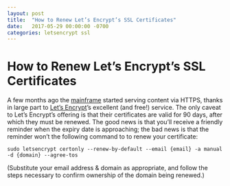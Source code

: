 ```yaml
---
layout: post
title:  "How to Renew Let’s Encrypt’s SSL Certificates"
date:   2017-05-29 00:00:00 -0700
categories: letsencrypt ssl
---
```


# How to Renew Let’s Encrypt’s SSL Certificates

A few months ago the [mainframe](https://readmeansrun.com) started serving content via HTTPS, thanks in large part to [Let’s Encrypt](https://letsencrypt.org)’s excellent (and free!) service. The only caveat to Let’s Encrypt’s offering is that their certificates are valid for 90 days, after which they must be renewed. The good news is that you’ll receive a friendly reminder when the expiry date is approaching; the bad news is that the reminder won’t the following command to to renew your certificate:

    sudo letsencrypt certonly --renew-by-default --email {email} -a manual -d {domain} --agree-tos

(Substitute your email address & domain as appropriate, and follow the steps necessary to confirm ownership of the domain being renewed.) 
